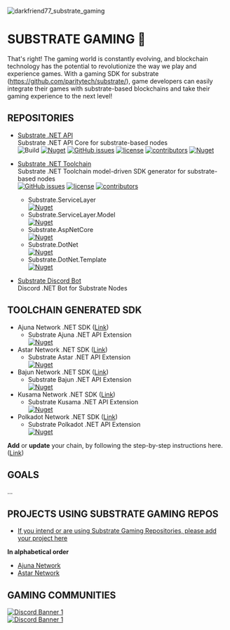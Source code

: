 ![darkfriend77_substrate_gaming](https://user-images.githubusercontent.com/17710198/227788778-3a81b5c3-de81-46f8-b708-d69f85cda495.png)
# SUBSTRATE GAMING 👋

That's right! The gaming world is constantly evolving, and blockchain technology has the potential to revolutionize the way we play and experience games. With a gaming SDK for substrate (https://github.com/paritytech/substrate/), game developers can easily integrate their games with substrate-based blockchains and take their gaming experience to the next level!

## REPOSITORIES

- [Substrate .NET API](https://github.com/SubstrateGaming/Substrate.NET.API)  
  Substrate .NET API Core for substrate-based nodes  
![Build](https://github.com/SubstrateGaming/Substrate.NET.API/actions/workflows/build.yml/badge.svg)
[![Nuget](https://img.shields.io/nuget/v/Substrate.NET.API)](https://www.nuget.org/packages/Substrate.NET.API/)
[![GitHub issues](https://img.shields.io/github/issues/SubstrateGaming/Substrate.NET.API.svg)](https://github.com/SubstrateGaming/Substrate.NET.API/issues)
[![license](https://img.shields.io/github/license/SubstrateGaming/Substrate.NET.API)](https://github.com/SubstrateGaming/Substrate.NET.API/blob/origin/LICENSE)
[![contributors](https://img.shields.io/github/contributors/SubstrateGaming/Substrate.NET.API)](https://github.com/SubstrateGaming/Substrate.NET.API/graphs/contributors) 
[![Nuget](https://img.shields.io/nuget/dt/Substrate.NET.API)](https://www.nuget.org/packages/Substrate.NET.API/) 

- [Substrate .NET Toolchain](https://github.com/SubstrateGaming/Substrate.NET.Toolchain)  
  Substrate .NET Toolchain model-driven SDK generator for substrate-based nodes  
[![GitHub issues](https://img.shields.io/github/issues/SubstrateGaming/Substrate.NET.Toolchain.svg)](https://github.com/SubstrateGaming/Substrate.NET.Toolchain/issues) 
[![license](https://img.shields.io/github/license/SubstrateGaming/Substrate.NET.Toolchain)](./LICENSE)
[![contributors](https://img.shields.io/github/contributors/SubstrateGaming/Substrate.NET.Toolchain)](https://github.com/SubstrateGaming/Substrate.NET.Toolchain/graphs/contributors)  
    - Substrate.ServiceLayer  
      [![Nuget](https://img.shields.io/nuget/v/Substrate.ServiceLayer)](https://www.nuget.org/packages/Substrate.ServiceLayer/)
    - Substrate.ServiceLayer.Model  
      [![Nuget](https://img.shields.io/nuget/v/Substrate.ServiceLayer.Model)](https://www.nuget.org/packages/Substrate.ServiceLayer.Model/)
    - Substrate.AspNetCore  
      [![Nuget](https://img.shields.io/nuget/v/Substrate.AspNetCore)](https://www.nuget.org/packages/Substrate.AspNetCore/)
    - Substrate.DotNet  
      [![Nuget](https://img.shields.io/nuget/v/Substrate.DotNet)](https://www.nuget.org/packages/Substrate.DotNet/)
    - Substrate.DotNet.Template  
      [![Nuget](https://img.shields.io/nuget/v/Substrate.DotNet.Template)](https://www.nuget.org/packages/Substrate.DotNet.Template/)
    
- [Substrate Discord Bot](https://github.com/SubstrateGaming/Substrate.DiscordBot)  
  Discord .NET Bot for Substrate Nodes

## TOOLCHAIN GENERATED SDK

- Ajuna Network .NET SDK ([Link](https://github.com/SubstrateGaming/Substrate.Chains.NET/tree/main/Substrate.Ajuna.NET))
  - Substrate Ajuna .NET API Extension   
[![Nuget](https://img.shields.io/nuget/v/Substrate.Ajuna.NET.Extension)](https://www.nuget.org/packages/Substrate.Ajuna.NET.Extension/)  
- Astar Network .NET SDK ([Link](https://github.com/SubstrateGaming/Substrate.Chains.NET/tree/main/Substrate.Astar.NET))
  - Substrate Astar .NET API Extension  
[![Nuget](https://img.shields.io/nuget/v/Substrate.Astar.NET.Extension)](https://www.nuget.org/packages/Substrate.Astar.NET.Extension/)  
- Bajun Network .NET SDK ([Link](https://github.com/SubstrateGaming/Substrate.Chains.NET/tree/main/Substrate.Bajun.NET))
  - Substrate Bajun .NET API Extension  
[![Nuget](https://img.shields.io/nuget/v/Substrate.Bajun.NET.Extension)](https://www.nuget.org/packages/Substrate.Bajun.NET.Extension/)  
- Kusama Network .NET SDK ([Link](https://github.com/SubstrateGaming/Substrate.Chains.NET/tree/main/Substrate.Kusama.NET))
  - Substrate Kusama .NET API Extension  
[![Nuget](https://img.shields.io/nuget/v/Substrate.Kusama.NET.Extension)](https://www.nuget.org/packages/Substrate.Kusama.NET.Extension/)  
- Polkadot Network .NET SDK ([Link](https://github.com/SubstrateGaming/Substrate.Chains.NET/tree/main/Substrate.Polkadot.NET))
  - Substrate Polkadot .NET API Extension  
[![Nuget](https://img.shields.io/nuget/v/Substrate.Polkadot.NET.Extension)](https://www.nuget.org/packages/Substrate.Polkadot.NET.Extension/)  

**Add** or **update** your chain, by following the step-by-step instructions here. ([Link](https://github.com/SubstrateGaming/Substrate.Chains.NET/blob/main/README.md#add-or-update-package))

## GOALS
...

## PROJECTS USING SUBSTRATE GAMING REPOS
- [If you intend or are using Substrate Gaming Repositories, please add your project here](https://github.com/SubstrateGaming/.github/edit/master/README.md)    
  
**In alphabetical order**  
- [Ajuna Network](https://github.com/ajuna-network/)  
- [Astar Network](https://github.com/AstarNetwork/) 

## GAMING COMMUNITIES
[![Discord Banner 1](https://discordapp.com/api/guilds/849331368558198803/widget.png?style=banner2)](https://discord.gg/cE72GYcFgY)  
[![Discord Banner 1](https://discordapp.com/api/guilds/644182966574252073/widget.png?style=banner2)](https://discord.gg/Z3nC9U4)
